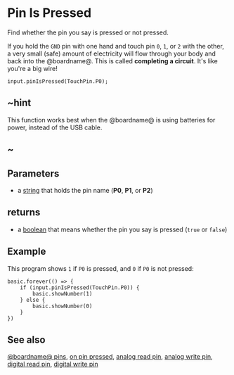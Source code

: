 # Pin Is Pressed

Find whether the pin you say is pressed or not pressed.

If you hold the `GND` pin with one hand and touch pin `0`, `1`, or `2` with the other, a very small (safe) amount of electricity will flow through your body and back into the @boardname@. This is called **completing a circuit**. It's like you're a big wire!

```sig
input.pinIsPressed(TouchPin.P0);
```

## ~hint

This function works best when the @boardname@ is using batteries for power, instead of the USB cable.

## ~

## Parameters

* a [string](/types/string) that holds the pin name (**P0**, **P1**, or **P2**)

## returns

* a [boolean](/blocks/logic/boolean) that means whether the pin you say is pressed (`true` or `false`)

## Example

This program shows `1` if `P0` is pressed, and `0` if `P0` is not pressed:

```blocks
basic.forever(() => {
    if (input.pinIsPressed(TouchPin.P0)) {
        basic.showNumber(1)
    } else {
        basic.showNumber(0)
    }
})
```

## See also

[@boardname@ pins](/device/pins), [on pin pressed](/reference/input/on-pin-pressed), [analog read pin](/reference/pins/analog-read-pin), [analog write pin](/reference/pins/analog-write-pin), [digital read pin](/reference/pins/digital-read-pin), [digital write pin](/reference/pins/digital-write-pin)